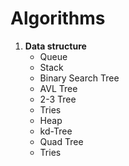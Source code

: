 # Algorithms

1. **Data structure**
    * Queue
    * Stack
    * Binary Search Tree
    * AVL Tree
    * 2-3 Tree
    * Tries
    * Heap
    * kd-Tree
    * Quad Tree
    * Tries
